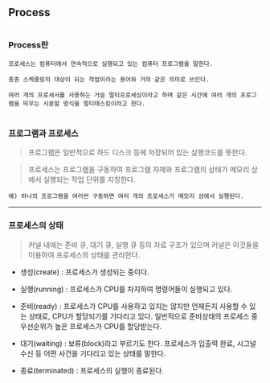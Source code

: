 #
## Process
#

### Process란
```
프로세스는 컴퓨터에서 연속적으로 실행되고 있는 컴퓨터 프로그램을 말한다.
```

```
종종 스케줄링의 대상이 되는 작업이라는 용어와 거의 같은 의미로 쓰인다.
```

```
여러 개의 프로세서를 사용하는 거슬 멀티프로세싱이라고 하며 같은 시간에 여러 개의 프로그램을 띄우는 시분할 방식을 멀티태스킹이라고 한다.
```
#
### 프로그램과 프로세스

> 프로그램은 일반적으로 하드 디스크 등에 저장되어 있는 실행코드를 뜻한다.

> 프로세스는 프로그램을 구동하여 프로그램 자체와 프로그램의 상태가 메모리 상에서 실행되는 작업 단위를 지칭한다.

```
예) 하나의 프로그램을 여러번 구동하면 여러 개의 프로세스가 메모리 상에서 실행된다.
```

---
### 프로세스의 상태
> 커널 내에는 준비 큐, 대기 큐, 실행 큐 등의 자료 구조가 있으며 커널은 이것들을 이용하여 프로세스의 상태를 관리한다.

* 생성(create) : 프로세스가 생성되는 중이다.

* 실행(running) : 프로세스가 CPU를 차지하여 명령어들이 실행되고 있다.

* 준비(ready) : 프로세스가 CPU를 사용하고 있지는 않지만 언제든지 사용할 수 있는 상태로, CPU가 할당되기를 기다리고 있다. 일반적으로 준비상태의 프로세스 중 우선순위가 높은 프로세스가 CPU를 할당받는다.

* 대기(waiting) : 보류(block)라고 부르기도 한다. 프로세스가 입출력 완료, 시그널 수신 등 어떤 사건을 기다리고 있는 상태를 말한다.

* 종료(terminated) : 프로세스의 실행이 종료된다.